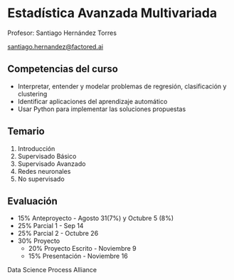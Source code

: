 # Estadística Avanzada Multivariada

Profesor: Santiago Hernández Torres

santiago.hernandez@factored.ai

## Competencias del curso

- Interpretar, entender y modelar problemas de regresión, clasificación y clustering
- Identificar aplicaciones del aprendizaje automático
- Usar Python para implementar las soluciones propuestas

## Temario

1. Introducción
1. Supervisado Básico
1. Supervisado Avanzado
1. Redes neuronales
1. No supervisado

## Evaluación

- 15% Anteproyecto - Agosto 31(7%) y Octubre 5 (8%)
- 25% Parcial 1 - Sep 14
- 25% Parcial 2 - Octubre 26
- 30% Proyecto  
    - 20% Proyecto Escrito - Noviembre 9
    - 15% Presentación - Noviembre 16

Data Science Process Alliance
